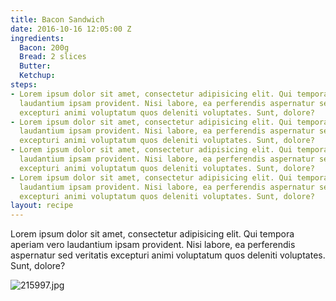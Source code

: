 ```yaml
---
title: Bacon Sandwich
date: 2016-10-16 12:05:00 Z
ingredients:
  Bacon: 200g
  Bread: 2 slices
  Butter: 
  Ketchup: 
steps:
- Lorem ipsum dolor sit amet, consectetur adipisicing elit. Qui tempora aperiam vero
  laudantium ipsam provident. Nisi labore, ea perferendis aspernatur sed veritatis
  excepturi animi voluptatum quos deleniti voluptates. Sunt, dolore?
- Lorem ipsum dolor sit amet, consectetur adipisicing elit. Qui tempora aperiam vero
  laudantium ipsam provident. Nisi labore, ea perferendis aspernatur sed veritatis
  excepturi animi voluptatum quos deleniti voluptates. Sunt, dolore?
- Lorem ipsum dolor sit amet, consectetur adipisicing elit. Qui tempora aperiam vero
  laudantium ipsam provident. Nisi labore, ea perferendis aspernatur sed veritatis
  excepturi animi voluptatum quos deleniti voluptates. Sunt, dolore?
- Lorem ipsum dolor sit amet, consectetur adipisicing elit. Qui tempora aperiam vero
  laudantium ipsam provident. Nisi labore, ea perferendis aspernatur sed veritatis
  excepturi animi voluptatum quos deleniti voluptates. Sunt, dolore?
layout: recipe
---
```


Lorem ipsum dolor sit amet, consectetur adipisicing elit. Qui tempora aperiam vero laudantium ipsam provident. Nisi labore, ea perferendis aspernatur sed veritatis excepturi animi voluptatum quos deleniti voluptates. Sunt, dolore?

![215997.jpg](/uploads/215997.jpg)
